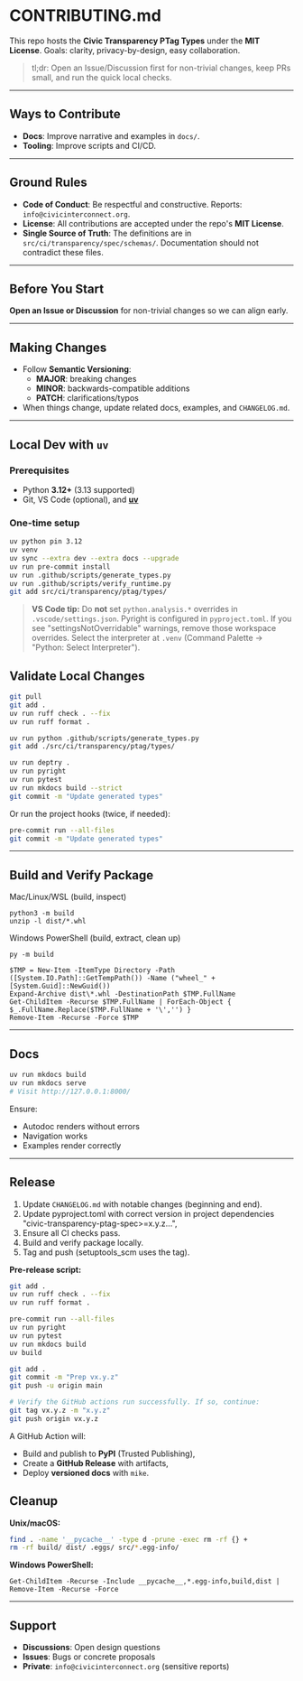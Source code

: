 # CONTRIBUTING.md

This repo hosts the **Civic Transparency PTag Types** under the **MIT License**.
Goals: clarity, privacy-by-design, easy collaboration.

> tl;dr: Open an Issue/Discussion first for non-trivial changes, keep PRs small, and run the quick local checks.

---

## Ways to Contribute

- **Docs**: Improve narrative and examples in `docs/`.
- **Tooling**: Improve scripts and CI/CD.

---

## Ground Rules

- **Code of Conduct**: Be respectful and constructive. Reports: `info@civicinterconnect.org`.
- **License**: All contributions are accepted under the repo's **MIT License**.
- **Single Source of Truth**: The definitions are in `src/ci/transparency/spec/schemas/`. Documentation should not contradict these files.

---

## Before You Start

**Open an Issue or Discussion** for non-trivial changes so we can align early.

---

## Making Changes

- Follow **Semantic Versioning**:
  - **MAJOR**: breaking changes
  - **MINOR**: backwards-compatible additions
  - **PATCH**: clarifications/typos
- When things change, update related docs, examples, and `CHANGELOG.md`.

---

## Local Dev with `uv`

### Prerequisites

- Python **3.12+** (3.13 supported)
- Git, VS Code (optional), and **[uv](https://github.com/astral-sh/uv)**

### One-time setup

```bash
uv python pin 3.12
uv venv
uv sync --extra dev --extra docs --upgrade
uv run pre-commit install
uv run .github/scripts/generate_types.py
uv run .github/scripts/verify_runtime.py
git add src/ci/transparency/ptag/types/
```

> **VS Code tip:** Do **not** set `python.analysis.*` overrides in `.vscode/settings.json`.
> Pyright is configured in `pyproject.toml`. If you see "settingsNotOverridable" warnings, remove those workspace overrides.
> Select the interpreter at `.venv` (Command Palette → "Python: Select Interpreter").

## Validate Local Changes

```bash
git pull
git add .
uv run ruff check . --fix
uv run ruff format .

uv run python .github/scripts/generate_types.py
git add ./src/ci/transparency/ptag/types/
```

```bash
uv run deptry .
uv run pyright
uv run pytest
uv run mkdocs build --strict
git commit -m "Update generated types"
```

Or run the project hooks (twice, if needed):

```bash
pre-commit run --all-files
git commit -m "Update generated types"
```

---

## Build and Verify Package

Mac/Linux/WSL (build, inspect)

```
python3 -m build
unzip -l dist/*.whl
```

Windows PowerShell (build, extract, clean up)

```
py -m build

$TMP = New-Item -ItemType Directory -Path ([System.IO.Path]::GetTempPath()) -Name ("wheel_" + [System.Guid]::NewGuid())
Expand-Archive dist\*.whl -DestinationPath $TMP.FullName
Get-ChildItem -Recurse $TMP.FullName | ForEach-Object { $_.FullName.Replace($TMP.FullName + '\','') }
Remove-Item -Recurse -Force $TMP
```

---

## Docs

```bash
uv run mkdocs build
uv run mkdocs serve
# Visit http://127.0.0.1:8000/
```

Ensure:

- Autodoc renders without errors
- Navigation works
- Examples render correctly

---

## Release

1. Update `CHANGELOG.md` with notable changes (beginning and end).
2. Update pyproject.toml with correct version in project dependencies "civic-transparency-ptag-spec>=x.y.z...",
3. Ensure all CI checks pass.
4. Build and verify package locally.
5. Tag and push (setuptools_scm uses the tag).

**Pre-release script:**

```bash
git add .
uv run ruff check . --fix
uv run ruff format .

pre-commit run --all-files
uv run pyright
uv run pytest
uv run mkdocs build
uv build
```

```bash
git add .
git commit -m "Prep vx.y.z"
git push -u origin main

# Verify the GitHub actions run successfully. If so, continue:
git tag vx.y.z -m "x.y.z"
git push origin vx.y.z
```

A GitHub Action will:

- Build and publish to **PyPI** (Trusted Publishing),
- Create a **GitHub Release** with artifacts,
- Deploy **versioned docs** with `mike`.

## Cleanup

**Unix/macOS:**

```bash
find . -name '__pycache__' -type d -prune -exec rm -rf {} +
rm -rf build/ dist/ .eggs/ src/*.egg-info/
```

**Windows PowerShell:**

```pwsh
Get-ChildItem -Recurse -Include __pycache__,*.egg-info,build,dist | Remove-Item -Recurse -Force
```
---

## Support

- **Discussions**: Open design questions
- **Issues**: Bugs or concrete proposals
- **Private**: `info@civicinterconnect.org` (sensitive reports)
